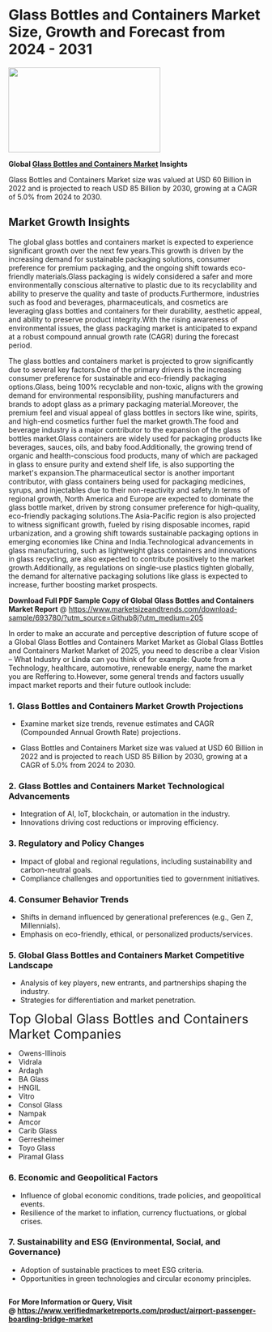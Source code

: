 <H1>Glass Bottles and Containers Market Size, Growth and Forecast from 2024 - 2031</H1><img class="aligncenter size-medium wp-image-584254" src="https://thirdeyenews.in/wp-content/uploads/2024/09/Global-Market-Research-300x168.jpeg" alt="" width="300" height="168" /><p><strong>Global&nbsp;<a href="https://www.marketsizeandtrends.com/download-sample/693780/?utm_source=Github8j?utm_medium=205">Glass Bottles and Containers Market</a> Insights</strong></p><p>Glass Bottles and Containers Market size was valued at USD 60 Billion in 2022 and is projected to reach USD 85 Billion by 2030, growing at a CAGR of 5.0% from 2024 to 2030.</p><p><h2>Market Growth Insights</h2> <p>The global glass bottles and containers market is expected to experience significant growth over the next few years.This growth is driven by the increasing demand for sustainable packaging solutions, consumer preference for premium packaging, and the ongoing shift towards eco-friendly materials.Glass packaging is widely considered a safer and more environmentally conscious alternative to plastic due to its recyclability and ability to preserve the quality and taste of products.Furthermore, industries such as food and beverages, pharmaceuticals, and cosmetics are leveraging glass bottles and containers for their durability, aesthetic appeal, and ability to preserve product integrity.With the rising awareness of environmental issues, the glass packaging market is anticipated to expand at a robust compound annual growth rate (CAGR) during the forecast period.</p> <p>The glass bottles and containers market is projected to grow significantly due to several key factors.One of the primary drivers is the increasing consumer preference for sustainable and eco-friendly packaging options.Glass, being 100% recyclable and non-toxic, aligns with the growing demand for environmental responsibility, pushing manufacturers and brands to adopt glass as a primary packaging material.Moreover, the premium feel and visual appeal of glass bottles in sectors like wine, spirits, and high-end cosmetics further fuel the market growth.The food and beverage industry is a major contributor to the expansion of the glass bottles market.Glass containers are widely used for packaging products like beverages, sauces, oils, and baby food.Additionally, the growing trend of organic and health-conscious food products, many of which are packaged in glass to ensure purity and extend shelf life, is also supporting the market's expansion.The pharmaceutical sector is another important contributor, with glass containers being used for packaging medicines, syrups, and injectables due to their non-reactivity and safety.In terms of regional growth, North America and Europe are expected to dominate the glass bottle market, driven by strong consumer preference for high-quality, eco-friendly packaging solutions.The Asia-Pacific region is also projected to witness significant growth, fueled by rising disposable incomes, rapid urbanization, and a growing shift towards sustainable packaging options in emerging economies like China and India.Technological advancements in glass manufacturing, such as lightweight glass containers and innovations in glass recycling, are also expected to contribute positively to the market growth.Additionally, as regulations on single-use plastics tighten globally, the demand for alternative packaging solutions like glass is expected to increase, further boosting market prospects.</p> <p><span class=""><strong>Download Full PDF Sample Copy of Global Glass Bottles and Containers Market Report</strong> @ <a href="https://www.marketsizeandtrends.com/download-sample/693780/?utm_source=Github8j?utm_medium=205" target="_blank">https://www.marketsizeandtrends.com/download-sample/693780/?utm_source=Github8j?utm_medium=205</a></span></p><p>In order to make an accurate and perceptive description of future scope of a Global&nbsp;Glass Bottles and Containers Market Market as Global&nbsp;Glass Bottles and Containers Market Market of 2025, you need to describe a clear Vision &ndash; What Industry or Linda can you think of for example: Quote from a Technology, healthcare, automotive, renewable energy, name the market you are Reffering to.However, some general trends and factors usually impact market reports and their future outlook include:</p><h3>1.&nbsp;<strong>Glass Bottles and Containers Market Growth Projections</strong></h3><ul><li>Examine market size trends, revenue estimates and CAGR (Compounded Annual Growth Rate) projections.</li><li><p>Glass Bottles and Containers Market size was valued at USD 60 Billion in 2022 and is projected to reach USD 85 Billion by 2030, growing at a CAGR of 5.0% from 2024 to 2030.</p></li></ul><h3>2.&nbsp;<strong>Glass Bottles and Containers Market Technological Advancements</strong></h3><ul><li>Integration of AI, IoT, blockchain, or automation in the industry.</li><li>Innovations driving cost reductions or improving efficiency.</li></ul><h3>3.&nbsp;<strong>Regulatory and Policy Changes</strong></h3><ul><li>Impact of global and regional regulations, including sustainability and carbon-neutral goals.</li><li>Compliance challenges and opportunities tied to government initiatives.</li></ul><h3>4.&nbsp;<strong>Consumer Behavior Trends</strong></h3><ul><li>Shifts in demand influenced by generational preferences (e.g., Gen Z, Millennials).</li><li>Emphasis on eco-friendly, ethical, or personalized products/services.</li></ul><h3>5.&nbsp;<strong>Global Glass Bottles and Containers Market Competitive Landscape</strong></h3><ul><li>Analysis of key players, new entrants, and partnerships shaping the industry.</li><li>Strategies for differentiation and market penetration.</li></ul><p data-pm-slice="1 1 []"><span style="color: inherit; font-family: inherit; font-size: 25px;">Top Global Glass Bottles and Containers Market Companies</span></p><div class="" data-test-id=""><p><li>Owens-Illinois</li><li> Vidrala</li><li> Ardagh</li><li> BA Glass</li><li> HNGIL</li><li> Vitro</li><li> Consol Glass</li><li> Nampak</li><li> Amcor</li><li> Carib Glass</li><li> Gerresheimer</li><li> Toyo Glass</li><li> Piramal Glass</li></p></div><h3>6.&nbsp;<strong>Economic and Geopolitical Factors</strong></h3><ul><li>Influence of global economic conditions, trade policies, and geopolitical events.</li><li>Resilience of the market to inflation, currency fluctuations, or global crises.</li></ul><h3>7.&nbsp;<strong>Sustainability and ESG (Environmental, Social, and Governance)</strong></h3><ul><li>Adoption of sustainable practices to meet ESG criteria.</li><li>Opportunities in green technologies and circular economy principles.</li></ul><h2><strong style="font-size: 14px;">For More Information or Query, Visit @&nbsp;</strong><a style="background-color: #ffffff; font-size: 14px;" href="https://www.marketsizeandtrends.com/report/glass-bottles-and-containers-market/" target="_blank">https://www.verifiedmarketreports.com/product/airport-passenger-boarding-bridge-market</a></h2>